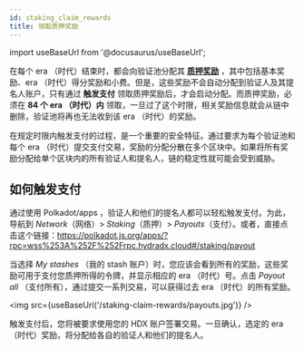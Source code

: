 ```yaml
---
id: staking_claim_rewards
title: 领取质押奖励
---
```


import useBaseUrl from '@docusaurus/useBaseUrl';

在每个 era （时代）结束时，都会向验证池分配其 **[质押奖励](/staking_rewards)** ，其中包括基本奖励、era （时代）得分奖励和小费。但是，这些奖励不会自动分配到验证人及其提名人账户，只有通过 **触发支付** 领取质押奖励后，才会启动分配。而质押奖励，必须在 **84 个 era （时代）内** 领取，一旦过了这个时限，相关奖励信息就会从链中删除，验证池将再也无法收到该 era （时代）的奖励。

在规定时限内触发支付的过程，是一个重要的安全特征。通过要求为每个验证池和每个 era （时代）提交支付交易，奖励的分配分散在多个区块中。如果将所有奖励分配给单个区块内的所有验证人和提名人，链的稳定性就可能会受到威胁。

## 如何触发支付
通过使用 Polkadot/apps ，验证人和他们的提名人都可以轻松触发支付。为此，导航到 *Network*（网络）> *Staking*（质押）> *Payouts*（支付）。或者，直接点击这个链接：https://polkadot.js.org/apps/?rpc=wss%253A%252F%252Frpc.hydradx.cloud#/staking/payout

当选择 *My stashes* （我的 stash 账户）时，您应该会看到所有的奖励，这些奖励可用于支付您质押所得的令牌，并显示相应的 era （时代）号。点击 *Payout all* （支付所有），通过提交一系列交易，可以获得过去 era （时代）的所有奖励。

<img src={useBaseUrl('/staking-claim-rewards/payouts.jpg')} />

触发支付后，您将被要求使用您的 HDX 账户签署交易。一旦确认，选定的 era （时代）奖励，将分配给各自的验证人和他们的提名人。
